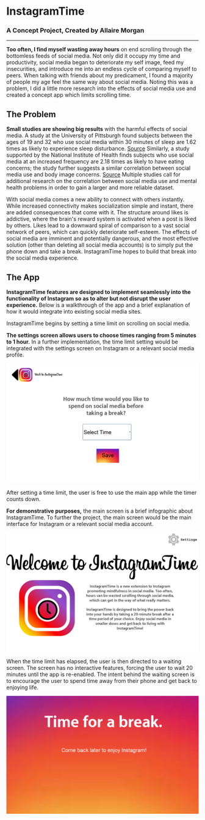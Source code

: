 # InstagramTime

### A Concept Project, Created by Allaire Morgan

-------------------------------------------------------------------------------------------------------------------------------------------

**Too often, I find myself wasting away hours** on end scrolling through the bottomless feeds of social media. Not only did it occupy my time and productivity, social media began to deteriorate my self image, feed my insecurities, and introduce me into an endless cycle of comparing myself to peers. When talking with friends about my predicament, I found a majority of people my age feel the same way about social media. Noting this was a problem, I did a little more research into the effects of social media use and created a concept app which limits scrolling time.

## The Problem

**Small studies are showing big results** with the harmful effects of social media. A study at the University of Pittsburgh found subjects between the ages of 19 and 32 who use social media within 30 minutes of sleep are 1.62 times as likely to experience sleep disturbance. [Source](https://academic.oup.com/sleep/article/40/9/zsx113/3926043) Similarly, a study supported by the National Institute of Health finds subjects who use social media at an increased frequency are 2.18 times as likely to have eating concerns; the study further suggests a similar correlation between social media use and body image concerns. [Source](https://www.ncbi.nlm.nih.gov/pmc/articles/PMC5003636/) Multiple studies call for additional research on the correlation between social media use and mental health problems in order to gain a larger and more reliable dataset.

With social media comes a new ability to connect with others instantly. While increased connectivity makes socialization simple and instant, there are added consequences that come with it. The structure around likes is addictive, where the brain's reward system is activated when a post is liked by others. Likes lead to a downward spiral of comparison to a vast social network of peers, which can quickly deteriorate self-esteem. The effects of social media are imminent and potentially dangerous, and the most effective solution (other than deleting all social media accounts) is to simply put the phone down and take a break. InstagramTime hopes to build that break into the social media experience.

## The App

**InstagramTime features are designed to implement seamlessly into the functionality of Instagram so as to alter but not disrupt the user experience.** Below is a walkthrough of the app and a brief explanation of how it would integrate into existing social media sites.

InstagramTime begins by setting a time limit on scrolling on social media.

**The settings screen allows users to choose times ranging from 5 minutes to 1 hour.** In a further implementation, the time limit setting would be integrated with the settings screen on Instagram or a relevant social media profile.

![Image](Graphics/SettingScreen.png)

After setting a time limit, the user is free to use the main app while the timer counts down.

**For demonstrative purposes,** the main screen is a brief infographic about InstagramTime. To further the project, the main screen would be the main interface for Instagram or a relevant social media account.

![Image](Graphics/WelcomePage.png)

When the time limit has elapsed, the user is then directed to a waiting screen. The screen has no interactive features, forcing the user to wait 20 minutes until the app is re-enabled. The intent behind the waiting screen is to encourage the user to spend time away from their phone and get back to enjoying life.

![Image](Graphics/BreakScreen.png)
